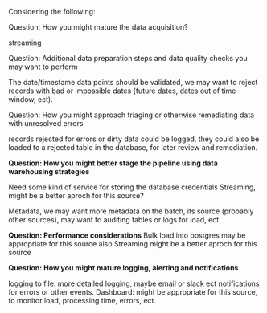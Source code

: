 Considering the following:



Question: How you might mature the data acquisition?

streaming



Question: Additional data preparation steps and data quality checks you may want to perform

The date/timestame data points should be validated, we may want to reject 
records with bad or impossible dates (future dates, dates out of time window, ect).

Question: How you might approach triaging or otherwise remediating data with unresolved errors

records rejected for errors or dirty data could be logged, they could also be loaded to a rejected table
in the database, for later review and remediation.

<b>Question: How you might better stage the pipeline using data warehousing strategies</b>

Need some kind of service for storing the database credentials
Streaming, might be a better aproch for this source?

Metadata, we may want more metadata on the batch, its source (probably other sources), 
may want to auditing tables or logs for load, ect.

<b>Question: Performance considerations</b>
Bulk load into postgres may be appropriate for this source
also Streaming might be a better aproch for this source

<b>Question: How you might mature logging, alerting and notifications</b>

logging to file: more detailed logging, maybe email or slack ect notifications for errors
or other events.
Dashboard:  might be appropriate for this source, to monitor load, processing time, errors, ect.